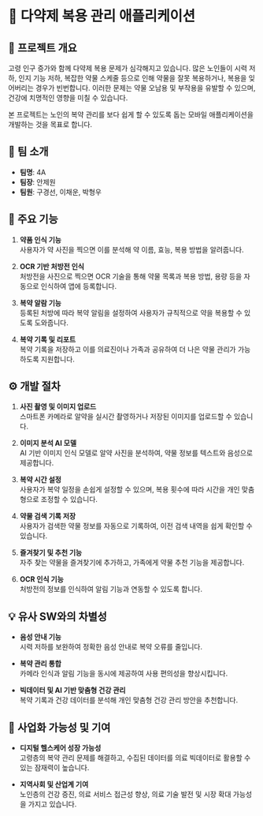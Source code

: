# 📱 다약제 복용 관리 애플리케이션

## 📌 프로젝트 개요
고령 인구 증가와 함께 다약제 복용 문제가 심각해지고 있습니다. 많은 노인들이 시력 저하, 인지 기능 저하, 복잡한 약물 스케줄 등으로 인해 약물을 잘못 복용하거나, 복용을 잊어버리는 경우가 빈번합니다. 이러한 문제는 약물 오남용 및 부작용을 유발할 수 있으며, 건강에 치명적인 영향을 미칠 수 있습니다.

본 프로젝트는 노인의 복약 관리를 보다 쉽게 할 수 있도록 돕는 모바일 애플리케이션을 개발하는 것을 목표로 합니다.

## 👥 팀 소개
- **팀명**: 4A
- **팀장**: 안제원
- **팀원**: 구경선, 이채운, 박형우

## 🌟 주요 기능
1. **약품 인식 기능**  
   사용자가 약 사진을 찍으면 이를 분석해 약 이름, 효능, 복용 방법을 알려줍니다.
   
2. **OCR 기반 처방전 인식**  
   처방전을 사진으로 찍으면 OCR 기술을 통해 약물 목록과 복용 방법, 용량 등을 자동으로 인식하여 앱에 등록합니다.
   
3. **복약 알람 기능**  
   등록된 처방에 따라 복약 알림을 설정하여 사용자가 규칙적으로 약을 복용할 수 있도록 도와줍니다.
   
4. **복약 기록 및 리포트**  
   복약 기록을 저장하고 이를 의료진이나 가족과 공유하여 더 나은 약물 관리가 가능하도록 지원합니다.

## ⚙️ 개발 절차
1. **사진 촬영 및 이미지 업로드**  
   스마트폰 카메라로 알약을 실시간 촬영하거나 저장된 이미지를 업로드할 수 있습니다.
   
2. **이미지 분석 AI 모델**  
   AI 기반 이미지 인식 모델로 알약 사진을 분석하여, 약물 정보를 텍스트와 음성으로 제공합니다.
   
3. **복약 시간 설정**  
   사용자가 복약 일정을 손쉽게 설정할 수 있으며, 복용 횟수에 따라 시간을 개인 맞춤형으로 조정할 수 있습니다.
   
4. **약물 검색 기록 저장**  
   사용자가 검색한 약물 정보를 자동으로 기록하여, 이전 검색 내역을 쉽게 확인할 수 있습니다.
   
5. **즐겨찾기 및 추천 기능**  
   자주 찾는 약물을 즐겨찾기에 추가하고, 가족에게 약물 추천 기능을 제공합니다.
   
6. **OCR 인식 기능**  
   처방전의 정보를 인식하여 알림 기능과 연동할 수 있도록 합니다.

## 💡 유사 SW와의 차별성
- **음성 안내 기능**  
  시력 저하를 보완하여 정확한 음성 안내로 복약 오류를 줄입니다.
  
- **복약 관리 통합**  
  카메라 인식과 알림 기능을 동시에 제공하여 사용 편의성을 향상시킵니다.
  
- **빅데이터 및 AI 기반 맞춤형 건강 관리**  
  복약 기록과 건강 데이터를 분석해 개인 맞춤형 건강 관리 방안을 추천합니다.

## 💼 사업화 가능성 및 기여
- **디지털 헬스케어 성장 가능성**  
  고령층의 복약 관리 문제를 해결하고, 수집된 데이터를 의료 빅데이터로 활용할 수 있는 잠재력이 높습니다.
  
- **지역사회 및 산업계 기여**  
  노인층의 건강 증진, 의료 서비스 접근성 향상, 의료 기술 발전 및 시장 확대 가능성을 가지고 있습니다.
